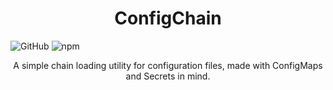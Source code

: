 <h1 style="text-align: center">ConfigChain</h1>

<div style="align-content: center">
    <img alt="GitHub" src="https://img.shields.io/github/license/SiegfredRodriguez/config-discovery?style=flat-square">
    <img alt="npm" src="https://img.shields.io/npm/v/config-discovery?style=flat-square">
</div>

<p style="text-align: center">
    A simple chain loading utility for configuration files, made with ConfigMaps and Secrets in mind.
</p>